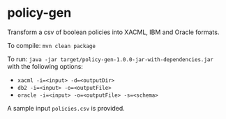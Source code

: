 # policy-gen

Transform a csv of boolean policies into XACML, IBM and Oracle formats.

To compile: `mvn clean package`

To run: `java -jar target/policy-gen-1.0.0-jar-with-dependencies.jar` with the following options:

* `xacml -i=<input> -d=<outputDir>`
* `db2 -i=<input> -o=<outputFile>`
* `oracle -i=<input> -o=<outputFile> -s=<schema>`

A sample input `policies.csv` is provided.
